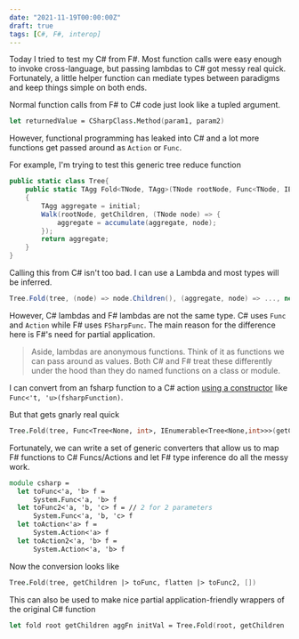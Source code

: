 ```yaml
---
date: "2021-11-19T00:00:00Z"
draft: true
tags: [C#, F#, interop]
---
```


<!-- I'm not entirely sure this stands. PropertyMapBinder (and the wrapper in Notedown) was able to handle inferred conversion from functions to lambdas fairly well. Even a passed 'a -> 'b was implicitly converted to a Func<'a,'b> -->

Today I tried to test my C# from F#. Most function calls were easy enough to invoke cross-language, but passing lambdas to C# got messy real quick. Fortunately, a little helper function can mediate types between paradigms and keep things simple on both ends.

Normal function calls from F# to C# code just look like a tupled argument. 
```fsharp
let returnedValue = CSharpClass.Method(param1, param2)
```

However, functional programming has leaked into C# and a lot more functions get passed around as `Action` or `Func`.

For example, I'm trying to test this generic tree reduce function
```cs
public static class Tree{
    public static TAgg Fold<TNode, TAgg>(TNode rootNode, Func<TNode, IEnumerable<TNode>> getChildren, Func<TAgg,TNode,TAgg> accumulate, TAgg initial)
    {
        TAgg aggregate = initial;
        Walk(rootNode, getChildren, (TNode node) => {
            aggregate = accumulate(aggregate, node);
        });
        return aggregate;
    }
}
```

Calling this from C# isn't too bad. I can use a Lambda and most types will be inferred.
```cs
Tree.Fold(tree, (node) => node.Children(), (aggregate, node) => ..., new List<int>());
```

However, C# lambdas and F# lambdas are not the same type. C# uses `Func` and `Action` while F# uses `FSharpFunc`. The main reason for the difference here is F#'s need for partial application. 


> Aside, lambdas are anonymous functions. Think of it as functions we can pass around as values. Both C# and F# treat these differently under the hood than they do named functions on a class or module.

I can convert from an fsharp function to a C# action [using a constructor](https://devonburriss.me/converting-fsharp-csharp/) like `Func<'t, 'u>(fsharpFunction)`.

But that gets gnarly real quick
```fsharp
Tree.Fold(tree, Func<Tree<None, int>, IEnumerable<Tree<None,int>>>(getChildren), Func<IEnumerable<int>,Tree<None,int>,IEnumerable<int>>(flatten), [])
```

Fortunately, we can write a set of generic converters that allow us to map F# functions to C# Funcs/Actions and let F# type inference do all the messy work.


```fsharp
module csharp =
  let toFunc<'a, 'b> f =
      System.Func<'a, 'b> f
  let toFunc2<'a, 'b, 'c> f = // 2 for 2 parameters
      System.Func<'a, 'b, 'c> f
  let toAction<'a> f =
      System.Action<'a> f
  let toAction2<'a, 'b> f = 
      System.Action<'a, 'b> f
```

Now the conversion looks like

```fsharp
Tree.Fold(tree, getChildren |> toFunc, flatten |> toFunc2, [])
```

This can also be used to make nice partial application-friendly wrappers of the original C# function
```fsharp
let fold root getChildren aggFn initVal = Tree.Fold(root, getChildren |> toFunc, aggFn |> toFunc2, initVal)
```